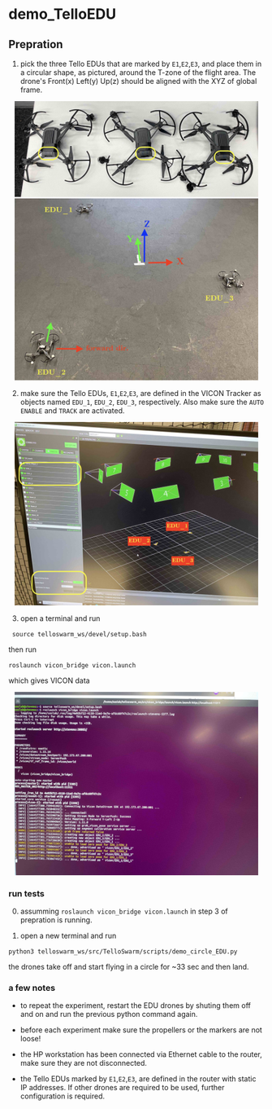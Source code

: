 # demo_TelloEDU


## Prepration 

1. pick the three Tello EDUs that are marked by `E1`,`E2`,`E3`, and place them in a circular shape, as pictured, around the T-zone of the flight area. The drone's Front(x) Left(y) Up(z) should be aligned with the XYZ of global frame.

<p align="center">
<img src="media/TELL_edus.jpg" alt="Your image title" width="480"/>
<img src="media/TELOs_formation.jpg" alt="Your image title" width="480"/>
</p>


2. make sure the Tello EDUs, `E1`,`E2`,`E3`, are defined in the VICON Tracker as objects named ``EDU_1``, ``EDU_2``, ``EDU_3``, respectively. Also make sure the ``AUTO ENABLE`` and ``TRACK`` are activated.

<p align="center">
<img src="media/TELLO_vicon.jpg" alt="Your image title" width="480"/>
</p>

3. open a terminal and run 

 ```
  source telloswarm_ws/devel/setup.bash
 ```
 
then run
 
 ```
 roslaunch vicon_bridge vicon.launch
 ```
 
 which gives VICON data 
 
<p align="center">
<img src="media/tello_vicon_ros.jpg" alt="Your image title" width="480"/>
</p>
 
 
 ### run tests
 
 0. assumming ``roslaunch vicon_bridge vicon.launch`` in step 3 of prepration is running.
 
 1. open a new terminal and run
 
 ```
 python3 telloswarm_ws/src/TelloSwarm/scripts/demo_circle_EDU.py
 ```
 
 the drones take off and start flying in a circle for ~33 sec and then land.


### a few notes

 - to repeat the experiment, restart the EDU drones by shuting them off and on and run the previous python command again.

 - before each experiment make sure the propellers or the markers are not loose!

 - the HP workstation has been connected via Ethernet cable to the router, make sure they are not disconnected.

 - the Tello EDUs marked by `E1`,`E2`,`E3`, are defined in the router with static IP addresses. If other drones are required to be used, further configuration is required.

